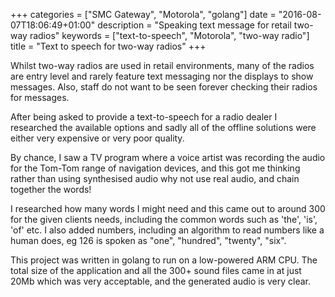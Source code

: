 +++
categories = ["SMC Gateway", "Motorola", "golang"]
date = "2016-08-07T18:06:49+01:00"
description = "Speaking text message for retail two-way radios"
keywords = ["text-to-speech", "Motorola", "two-way radio"]
title = "Text to speech for two-way radios"
+++

Whilst two-way radios are used in retail environments, many of the radios are entry level and rarely feature text
messaging nor the displays to show messages. Also, staff do not want to be seen forever checking their radios for
messages.

After being asked to provide a text-to-speech for a radio dealer I researched the available options and sadly all
of the offline solutions were either very expensive or very poor quality.

By chance, I saw a TV program where a voice artist was recording the audio for the Tom-Tom range of navigation devices,
and this got me thinking rather than using synthesised audio why not use real audio, and chain together the words!

I researched how many words I might need and this came out to around 300 for the given clients needs, including the
common words such as 'the', 'is', 'of' etc. I also added numbers, including an algorithm to read numbers like a human
does, eg 126 is spoken as "one", "hundred", "twenty", "six".

This project was written in golang to run on a low-powered ARM CPU. The total size of the application and all the 300+
sound files came in at just 20Mb which was very acceptable, and the generated audio is very clear.

